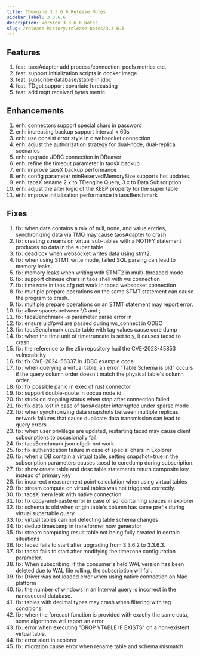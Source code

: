 ```yaml
---
title: TDengine 3.3.6.6 Release Notes
sidebar_label: 3.3.6.6
description: Version 3.3.6.6 Notes
slug: /release-history/release-notes/3.3.6.6
---
```


## Features
  1. feat: taosAdapter add process/connection-pools metrics etc.
  2. feat: support initialization scripts in docker image
  3. feat: subscribe database/stable in jdbc
  4. feat: TDgpt support covariate forecasting
  5. feat: add mqtt received bytes metric

## Enhancements
  1. enh: connectors support special chars in password
  2. enh: increasing backup support interval < 60s
  3. enh: use consist error style in c websocket connection
  4. enh: adjust the authorization strategy for dual-node, dual-replica scenarios
  5. enh: upgrade JDBC connection in DBeaver
  6. enh: refine the timeout parameter in taosX backup
  7. enh: improve taosX backup performance
  8. enh: config parameter minReservedMemorySize supports hot updates.
  9. enh: taosX rename 2.x to TDengine Query, 3.x to Data Subscription
 10. enh: adjust the alter logic of the KEEP property for the super table
 11. enh: improve initialization performance in taosBenchmark

## Fixes
  1. fix: when data contains a mix of null, none, and value entries, synchronizing data via TMQ may cause taosAdapter to crash
  2. fix: creating streams on virtual sub-tables with a NOTIFY statement produces no data in the super table
  3. fix: deadlock when websocket writes data using stmt2.
  4. fix: when using STMT write mode, failed SQL parsing can lead to memory leaks.
  5. fix: memory leaks when writing with STMT2 in multi-threaded mode
  6. fix: support chinese chars in taos shell with ws connection
  7. fix: timezone in taos.cfg not work in taosc websocket connection
  8. fix: multiple prepare operations on the same STMT statement can cause the program to crash.
  9. fix: multiple prepare operations on an STMT statement may report error.
 10. fix: allow spaces between \G and ; 
 11. fix: taosBenchmark -s parameter parse error in 
 12. fix: ensure uid/pwd are passed during ws_connect in ODBC
 13. fix: taosBenchmark create table with tag values cause core dump
 14. fix: when the time unit of timetruncate is set to y, it causes taosd to crash.
 15. fix: the reference to the zlib repository had the CVE-2023-45853 vulnerability
 16. fix: fix CVE-2024-56337 in JDBC example code
 17. fix: when querying a virtual table, an error "Table Schema is old" occurs if the query column order doesn't match the physical table's column order.
 18. fix: fix possible panic in exec of rust connector
 19. fix: support double-quote in opcua node id
 20. fix: stuck on stopping status when stop after connection failed
 21. fix: fix data lost in case of taosAdapter interrupted under sparse mode
 22. fix: when synchronizing data snapshots between multiple replicas, network failures that cause duplicate data transmission can lead to query errors
 23. fix: when user privlilege are updated, restarting taosd may cause client subscriptions to occasionally fail.
 24. fix: taosBenchmark json cfgdir not work
 25. fix: fix authentication failure in case of special chars in Explorer
 26. fix: when a DB contain a virtual table, setting snapshot=true in the subscription parameters causes taosd to coredump during subscription.
 27. fix: show create table and desc table statements return composite key instead of primary key
 28. fix: incorrect measurement point calculation when using virtual tables
 29. fix: stream compute on virtual tables was not triggered correctly.
 30. fix: taosX mem leak with native connection
 31. fix: fix copy-and-paste error in case of sql containing spaces in explorer
 32. fix: schema is old when origin table's column has same prefix during virtual supertable query
 33. fix: virtual tables can not detecting table schema changes
 34. fix: dedup timestamp in transformer now generator
 35. fix: stream computing result table not being fully created in certain situations
 36. fix: taosd fails to start after upgrading from 3.3.6.2 to 3.3.6.3.
 37. fix: taosd fails to start after modifying the timezone configuration parameter.
 38. fix: When subscribing, if the consumer's held WAL version has been deleted due to WAL file rolling, the subscription will fail.
 39. fix: Driver was not loaded error when using native connection on Mac platform
 40. fix: the number of windows in an Interval query is incorrect in the nanosecond database.
 41. fix: tables with decimal types may crash when filtering with tag conditions.
 42. fix: when the forecast function is provided with exactly the same data, some algorithms will report an error.
 43. fix: error when executing "DROP VTABLE IF EXISTS" on a non-existent virtual table.
 44. fix: error alert in explorer
 45. fix: migration cause error when rename table and schema mismatch

